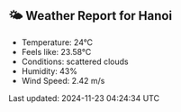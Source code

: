 <!-- WEATHER-START -->
## 🌤 Weather Report for Hanoi

- Temperature: 24°C
- Feels like: 23.58°C
- Conditions: scattered clouds
- Humidity: 43%
- Wind Speed: 2.42 m/s

Last updated: 2024-11-23 04:24:34 UTC
<!-- WEATHER-END -->
